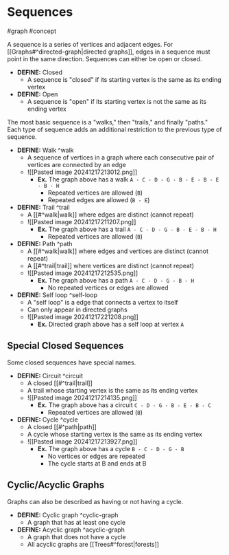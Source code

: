 # Sequences
#graph #concept 

A sequence is a series of vertices and adjacent edges. For [[Graphs#^directed-graph|directed graphs]], edges in a sequence must point in the same direction. Sequences can either be open or closed. 

- **DEFINE:** Closed
	- A sequence is "closed" if its starting vertex is the same as its ending vertex
- **DEFINE:** Open
	- A sequence is "open" if its starting vertex is not the same as its ending vertex

The most basic sequence is a "walks," then "trails," and finally "paths." Each type of sequence adds an additional restriction to the previous type of sequence. 

- **DEFINE:** Walk ^walk
	- A sequence of vertices in a graph where each consecutive pair of vertices are connected by an edge
	- ![[Pasted image 20241217213012.png]]
		- **Ex.** The graph above has a walk `A - C - D - G - B - E - B - E - B - H`
			- Repeated vertices are allowed (`B`)
			- Repeated edges are allowed (`B - E`)
- **DEFINE:** Trail ^trail
	- A [[#^walk|walk]] where edges are distinct (cannot repeat)
	- ![[Pasted image 20241217211207.png]]
		- **Ex.** The graph above has a trail `A - C - D - G - B - E - B - H`
			- Repeated vertices are allowed (`B`)
- **DEFINE:** Path ^path
	- A [[#^walk|walk]] where edges and vertices are distinct (cannot repeat)
	- A [[#^trail|trail]] where vertices are distinct (cannot repeat)
	- ![[Pasted image 20241217212535.png]]
		- **Ex.** The graph above has a path `A - C - D - G - B - H`
			- No repeated vertices or edges are allowed
- **DEFINE:** Self loop ^self-loop
	- A "self loop" is a edge that connects a vertex to itself
	- Can only appear in directed graphs
	- ![[Pasted image 20241217221208.png]]
		- **Ex.** Directed graph above has a self loop at vertex `A`

## Special Closed Sequences
Some closed sequences have special names.

- **DEFINE:** Circuit ^circuit
	- A closed [[#^trail|trail]]
	- A trail whose starting vertex is the same as its ending vertex
	- ![[Pasted image 20241217214135.png]]
		- **Ex.** The graph above has a circuit `C - D - G - B - E - B - C`
			- Repeated vertices are allowed (`B`)
- **DEFINE:** Cycle ^cycle
	- A closed [[#^path|path]] 
	- A cycle whose starting vertex is the same as its ending vertex
	- ![[Pasted image 20241217213927.png]]
		- **Ex.** The graph above has a cycle `B - C - D - G - B`
			- No vertices or edges are repeated
			- The cycle starts at B and ends at B
## Cyclic/Acyclic Graphs
Graphs can also be described as having or not having a cycle. 

- **DEFINE:** Cyclic graph ^cyclic-graph
	- A graph that has at least one cycle
- **DEFINE:** Acyclic graph ^acyclic-graph
	- A graph that does not have a cycle
	- All acyclic graphs are [[Trees#^forest|forests]]